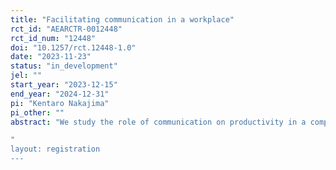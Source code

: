 ```yaml
---
title: "Facilitating communication in a workplace"
rct_id: "AEARCTR-0012448"
rct_id_num: "12448"
doi: "10.1257/rct.12448-1.0"
date: "2023-11-23"
status: "in_development"
jel: ""
start_year: "2023-12-15"
end_year: "2024-12-31"
pi: "Kentaro Nakajima"
pi_other: ""
abstract: "We study the role of communication on productivity in a company. We introduce a communication-facilitating app to the employees in the company. The app provides each employee's detailed profile and skill sets at a glance, improving "who knows what" within the company. In addition, a part of the employees will be offered matching services and interventions to encourage conversations with employees in other departments. By examining the facilitated communications with previously unknown employees by the app and matching service and the change in productivity, we examine the impact of communications on productivity.
"
layout: registration
---
```


